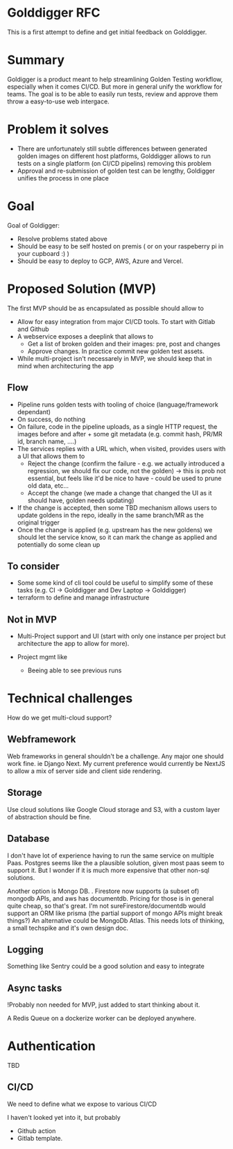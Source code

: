 # Golddigger RFC

This is a first attempt to define and get initial feedback on Golddigger.

# Summary

Goldigger is a product meant to help streamlining Golden Testing workflow, especially when it comes CI/CD. But more in general
unify the workflow for teams.
The goal is to be able to easily run tests, review and approve them throw a easy-to-use web intergace.

# Problem it solves

- There are unfortunately still subtle differences between generated golden images on different host platforms, Golddigger allows to run tests on a single platform (on CI/CD pipelins) removing this problem
- Approval and re-submission of golden test can be lengthy, Goldigger unifies the process in one place

# Goal

Goal of Goldigger:

- Resolve problems stated above
- Should be easy to be self hosted on premis ( or on your raspeberry pi in your cupboard :) )
- Should be easy to deploy to GCP, AWS, Azure and Vercel.


# Proposed Solution (MVP)

The first MVP should be as encapsulated as possible should allow to

- Allow for easy integration from major CI/CD tools. To start with Gitlab and Github
- A webservice exposes a deeplink that allows to
  - Get a list of broken golden and their images: pre, post and changes
  - Approve changes. In practice commit new golden test assets.
- While multi-project isn't necessarely in MVP, we should keep that in mind when architecturing the app

## Flow

- Pipeline runs golden tests with tooling of choice (language/framework dependant)
- On success, do nothing
- On failure, code in the pipeline uploads, as a single HTTP request, the images before and after + some git metadata (e.g. commit hash, PR/MR id, branch name, ....)
- The services replies with a URL which, when visited, provides users with a UI that allows them to
  - Reject the change (confirm the failure - e.g. we actually introduced a regression, we should fix our code, not the golden) -> this is prob not essential, but feels like it'd be nice to have - could be used to prune old data, etc...
  - Accept the change (we made a change that changed the UI as it should have, golden needs updating)
- If the change is accepted, then some TBD mechanism allows users to update goldens in the repo, ideally in the same branch/MR as the original trigger
- Once the change is applied (e.g. upstream has the new goldens) we should let the service know, so it can mark the change as applied and potentially do some clean up

## To consider

- Some some kind of cli tool could be useful to simplify some of these tasks (e.g. CI -> Golddigger and Dev Laptop -> Golddigger)
- terraform to define and manage infrastructure


## Not in MVP

- Multi-Project support and UI (start with only one instance per project but architecture the app to allow for more).

- Project mgmt like
  - Beeing able to see previous runs

# Technical challenges

How do we get multi-cloud support?

## Webframework

Web frameworks in general shouldn't be a challenge. Any major one should work fine. ie Django Next.
My current preference would currently be NextJS to allow a mix of server side and client side rendering.

## Storage

Use cloud solutions like Google Cloud storage and S3, with a custom layer of abstraction should be fine.

## Database

I don't have lot of experience having to run the same service on multiple Paas.
Postgres seems like the a plausible solution, given most paas seem to support it. But I wonder if it is much more expensive that other non-sql solutions.

Another option is Mongo DB. . Firestore now supports (a subset of) mongodb APIs, and aws has documentdb. Pricing for those is in general quite cheap, so that's great.
I'm not sureFirestore/documentdb would support an ORM like prisma (the partial support of mongo APIs might break things?)
An alternative could be MongoDb Atlas.
This needs lots of thinking, a small techspike and it's own design doc.



## Logging

Something like Sentry could be a good solution and easy to integrate

## Async tasks

!Probably non needed for MVP, just added to start thinking about it.

A Redis Queue on a dockerize worker can be deployed anywhere.

# Authentication

TBD

## CI/CD

We need to define what we expose to various CI/CD

I haven't looked yet into it, but probably

- Github action
- Gitlab template.

